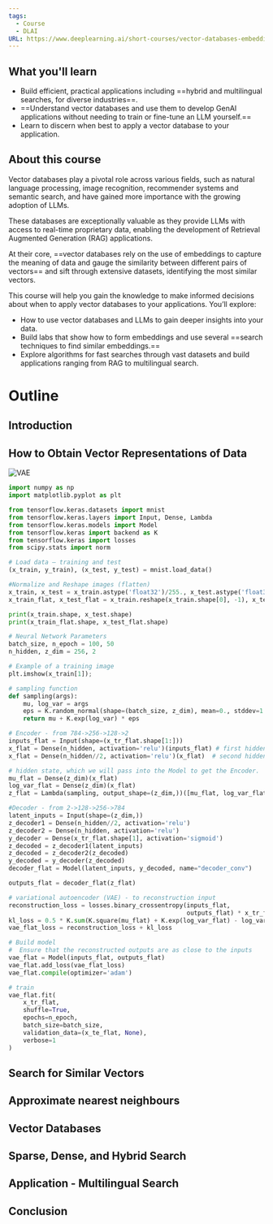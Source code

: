 ```yaml
---
tags:
  - Course
  - DLAI
URL: https://www.deeplearning.ai/short-courses/vector-databases-embeddings-applications
---
```

## What you'll learn

- Build efficient, practical applications including ==hybrid and multilingual searches, for diverse industries==.
- ==Understand vector databases and use them to develop GenAI applications without needing to train or fine-tune an LLM yourself.==
- Learn to discern when best to apply a vector database to your application.

## About this course

Vector databases play a pivotal role across various fields, such as natural language processing, image recognition, recommender systems and semantic search, and have gained more importance with the growing adoption of LLMs. 

These databases are exceptionally valuable as they provide LLMs with access to real-time proprietary data, enabling the development of Retrieval Augmented Generation (RAG) applications.

At their core, ==vector databases rely on the use of embeddings to capture the meaning of data and gauge the similarity between different pairs of vectors== and sift through extensive datasets, identifying the most similar vectors. 

This course will help you gain the knowledge to make informed decisions about when to apply vector databases to your applications. You’ll explore:

- How to use vector databases and LLMs to gain deeper insights into your data.
- Build labs that show how to form embeddings and use several ==search techniques to find similar embeddings.==
- Explore algorithms for fast searches through vast datasets and build applications ranging from RAG to multilingual search.

# Outline

## Introduction
## How to Obtain Vector Representations of Data

![VAE](https://upload.wikimedia.org/wikipedia/commons/4/4a/VAE_Basic.png)

```python
import numpy as np
import matplotlib.pyplot as plt

from tensorflow.keras.datasets import mnist
from tensorflow.keras.layers import Input, Dense, Lambda
from tensorflow.keras.models import Model
from tensorflow.keras import backend as K
from tensorflow.keras import losses
from scipy.stats import norm

# Load data – training and test
(x_train, y_train), (x_test, y_test) = mnist.load_data()

#Normalize and Reshape images (flatten)
x_train, x_test = x_train.astype('float32')/255., x_test.astype('float32')/255.
x_train_flat, x_test_flat = x_train.reshape(x_train.shape[0], -1), x_test.reshape(x_test.shape[0], -1)

print(x_train.shape, x_test.shape)
print(x_train_flat.shape, x_test_flat.shape)

# Neural Network Parameters
batch_size, n_epoch = 100, 50
n_hidden, z_dim = 256, 2

# Example of a training image
plt.imshow(x_train[1]);
```

```python
# sampling function
def sampling(args):
    mu, log_var = args
    eps = K.random_normal(shape=(batch_size, z_dim), mean=0., stddev=1.0)
    return mu + K.exp(log_var) * eps

# Encoder - from 784->256->128->2
inputs_flat = Input(shape=(x_tr_flat.shape[1:]))
x_flat = Dense(n_hidden, activation='relu')(inputs_flat) # first hidden layer
x_flat = Dense(n_hidden//2, activation='relu')(x_flat)  # second hidden layer

# hidden state, which we will pass into the Model to get the Encoder.
mu_flat = Dense(z_dim)(x_flat)
log_var_flat = Dense(z_dim)(x_flat)
z_flat = Lambda(sampling, output_shape=(z_dim,))([mu_flat, log_var_flat])

#Decoder - from 2->128->256->784
latent_inputs = Input(shape=(z_dim,))
z_decoder1 = Dense(n_hidden//2, activation='relu')
z_decoder2 = Dense(n_hidden, activation='relu')
y_decoder = Dense(x_tr_flat.shape[1], activation='sigmoid')
z_decoded = z_decoder1(latent_inputs)
z_decoded = z_decoder2(z_decoded)
y_decoded = y_decoder(z_decoded)
decoder_flat = Model(latent_inputs, y_decoded, name="decoder_conv")

outputs_flat = decoder_flat(z_flat)

# variational autoencoder (VAE) - to reconstruction input
reconstruction_loss = losses.binary_crossentropy(inputs_flat,
                                                 outputs_flat) * x_tr_flat.shape[1]
kl_loss = 0.5 * K.sum(K.square(mu_flat) + K.exp(log_var_flat) - log_var_flat - 1, axis = -1)
vae_flat_loss = reconstruction_loss + kl_loss

# Build model
#  Ensure that the reconstructed outputs are as close to the inputs
vae_flat = Model(inputs_flat, outputs_flat)
vae_flat.add_loss(vae_flat_loss)
vae_flat.compile(optimizer='adam')

# train
vae_flat.fit(
    x_tr_flat,
    shuffle=True,
    epochs=n_epoch,
    batch_size=batch_size,
    validation_data=(x_te_flat, None),
    verbose=1
)
```
## Search for Similar Vectors
## Approximate nearest neighbours
## Vector Databases
## Sparse, Dense, and Hybrid Search
## Application - Multilingual Search
## Conclusion